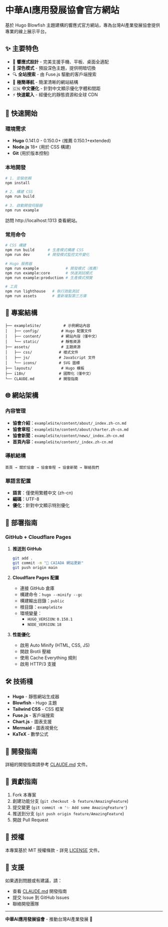 # 中華AI應用發展協會官方網站

基於 Hugo Blowfish 主題建構的響應式官方網站，專為台灣AI產業發展協會提供專業的線上展示平台。

## ✨ 主要特色

- 🎨 **響應式設計** - 完美支援手機、平板、桌面全適配
- 🌙 **深色模式** - 預設深色主題，提供明暗切換
- 🔍 **全站搜索** - 由 Fuse.js 驅動的客戶端搜索
- 📱 **極簡導航** - 簡潔清晰的網站結構
- 🇨🇳 **中文優化** - 針對中文顯示優化字體和間距
- ⚡ **快速載入** - 經優化的靜態資源和全球 CDN

## 🚀 快速開始

### 環境需求

- **Hugo** 0.141.0 - 0.150.0+ (推薦 0.150.1+extended)
- **Node.js** 18+ (用於 CSS 構建)
- **Git** (用於版本控制)

### 本地開發

```bash
# 1. 安裝依賴
npm install

# 2. 構建 CSS
npm run build

# 3. 啟動開發伺服器
npm run example
```

訪問 http://localhost:1313 查看網站。

### 常用命令

```bash
# CSS 構建
npm run build      # 生產模式構建 CSS
npm run dev        # 開發模式監控文件變化

# Hugo 服務器
npm run example            # 開發模式（推薦）
npm run example:core       # 快速測試模式
npm run example:production # 生產模式預覽

# 工具
npm run lighthouse   # 執行效能測試
npm run assets       # 重新複製第三方庫
```

## 📁 專案結構

```
├── exampleSite/          # 示例網站內容
│   ├── config/          # Hugo 配置文件
│   ├── content/         # 網站內容（僅中文）
│   └── static/          # 靜態資源
├── assets/              # 主題資源
│   ├── css/            # 樣式文件
│   ├── js/             # JavaScript 文件
│   └── icons/          # SVG 圖標
├── layouts/             # Hugo 模板
├── i18n/               # 國際化（僅中文）
└── CLAUDE.md           # 開發指南
```

## 🌐 網站架構

### 內容管理

- **協會介紹**：`exampleSite/content/about/_index.zh-cn.md`
- **協會章程**：`exampleSite/content/about/charter.zh-cn.md`
- **協會新聞**：`exampleSite/content/news/_index.zh-cn.md`
- **首頁內容**：`exampleSite/content/_index.zh-cn.md`

### 導航結構

```
首頁 → 關於協會 → 協會章程 → 協會新聞 → 聯絡我們
```

### 單語言配置

- **語言**：僅使用繁體中文 (zh-cn)
- **編碼**：UTF-8
- **優化**：針對中文顯示特別優化

## 🚀 部署指南

### GitHub + Cloudflare Pages

1. **推送到 GitHub**
   ```bash
   git add .
   git commit -m "🚀 CAIADA 網站更新"
   git push origin main
   ```

2. **Cloudflare Pages 配置**
   - 連接 GitHub 倉庫
   - 構建命令：`hugo --minify --gc`
   - 構建輸出目錄：`public`
   - 根目錄：`exampleSite`
   - 環境變量：
     - `HUGO_VERSION`: `0.150.1`
     - `NODE_VERSION`: `18`

3. **性能優化**
   - 啟用 Auto Minify (HTML, CSS, JS)
   - 開啟 Brotli 壓縮
   - 使用 Cache Everything 規則
   - 啟用 HTTP/3 支援

## 🛠️ 技術棧

- **Hugo** - 靜態網站生成器
- **Blowfish** - Hugo 主題
- **Tailwind CSS** - CSS 框架
- **Fuse.js** - 客戶端搜索
- **Chart.js** - 圖表支援
- **Mermaid** - 圖表視覺化
- **KaTeX** - 數學公式

## 📝 開發指南

詳細的開發指南請參考 [CLAUDE.md](./CLAUDE.md) 文件。

## 🤝 貢獻指南

1. Fork 本專案
2. 創建功能分支 (`git checkout -b feature/AmazingFeature`)
3. 提交變更 (`git commit -m '✨ Add some AmazingFeature'`)
4. 推送到分支 (`git push origin feature/AmazingFeature`)
5. 開啟 Pull Request

## 📄 授權

本專案基於 MIT 授權條款 - 詳見 [LICENSE](LICENSE) 文件。

## 🌟 支援

如果遇到問題或有建議，請：

- 查看 [CLAUDE.md](./CLAUDE.md) 開發指南
- 提交 Issue 到 GitHub Issues
- 聯絡開發團隊

---

**中華AI應用發展協會** - 推動台灣AI產業發展 🚀